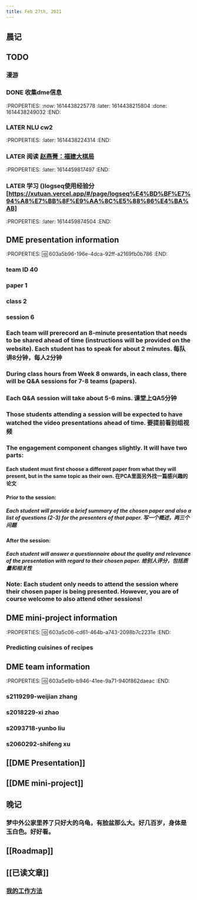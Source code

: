 ```yaml
---
title: Feb 27th, 2021
---
```


## 晨记
## TODO
### 漫游
### DONE 收集dme信息
:PROPERTIES:
:now: 1614438225778
:later: 1614438215804
:done: 1614438249032
:END:
### LATER NLU cw2
:PROPERTIES:
:later: 1614438224314
:END:
### LATER 阅读 [赵燕菁：福建大棋局](https://xw.qq.com/cmsid/2017030401107600)
:PROPERTIES:
:later: 1614459817497
:END:
### LATER 学习 ()logseq使用经验分[https://xutuan.vercel.app/#/page/logseq%E4%BD%BF%E7%94%A8%E7%BB%8F%E9%AA%8C%E5%88%86%E4%BA%AB]
:PROPERTIES:
:later: 1614459874504
:END:
## DME presentation information
:PROPERTIES:
:id: 603a5b96-196e-4dca-92ff-a2169fb0b786
:END:
### team ID 40
### paper 1
### class 2
### session 6
### Each team will prerecord an 8-minute presentation that needs to be shared ahead of time (instructions will be provided on the website). Each student has to speak for about 2 minutes. 每队讲8分钟，每人2分钟
### During class hours from Week 8 onwards, in each class, there will be Q&A sessions for 7-8 teams (papers).
### Each Q&A session will take about 5-6 mins. 课堂上QA5分钟
### Those students attending a session will be expected to have watched the video presentations ahead of time. 要提前看别组视频
### The engagement component changes slightly. It will have two parts:
#### Each student must first choose a different paper from what they will present, but in the same topic as their own. 在PCA里面另外找一篇感兴趣的论文
#### Prior to the session:
##### Each student will provide a brief summary of the chosen paper and also a list of questions (2-3) for the presenters of that paper. 写一个概述，两三个问题
#### After the session:
##### Each student will answer a questionnaire about the quality and relevance of the presentation with regard to their chosen paper. 给别人评分，包括质量和相关性
### Note: Each student only needs to attend the session where their chosen paper is being presented. However, you are of course welcome to also attend other sessions!
## DME mini-project information
:PROPERTIES:
:id: 603a5c06-cd61-464b-a743-2098b7c2231e
:END:
### Predicting cuisines of recipes
## DME team information
:PROPERTIES:
:id: 603a5e9b-b946-41ee-9a71-940f862daeac
:END:
### s2119299-weijian zhang
### s2018229-xi zhao
### s2093718-yunbo liu
### s2060292-shifeng xu
## [[DME Presentation]]
## [[DME mini-project]]
## 晚记
### 梦中外公家里养了只好大的乌龟，有脸盆那么大。好几百岁，身体是玉白色。好好看。
## [[Roadmap]]
## [[已读文章]]
### [我的工作方法](https://learnku.com/articles/54157)
##
